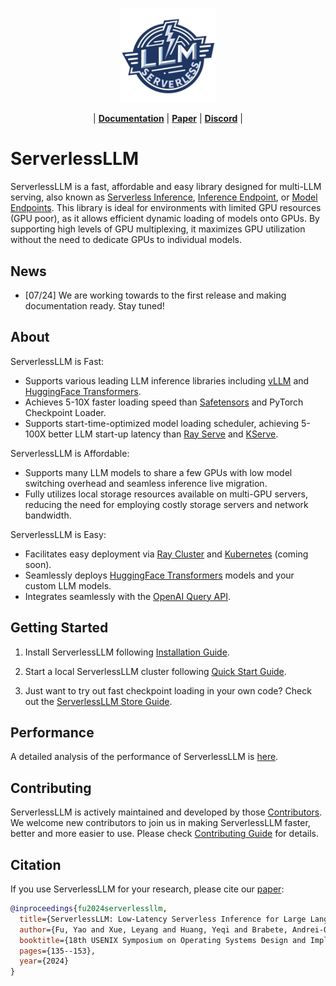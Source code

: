 <p align="center">
  <picture>
    <img src="./docs/images/serverlessllm.jpg" alt="ServerlessLLM" width="30%">
  </picture>
</p>

<p align="center">
| <a href="https://serverlessllm.github.io"><b>Documentation</b></a> | <a href="https://www.usenix.org/conference/osdi24/presentation/fu"><b>Paper</b></a> | <a href="https://discord.gg/AEF8Gduvm8"><b>Discord</b></a> |

</p>

# ServerlessLLM

ServerlessLLM is a fast, affordable and easy library designed for multi-LLM serving, also known as [Serverless Inference](https://docs.aws.amazon.com/sagemaker/latest/dg/serverless-endpoints.html), [Inference Endpoint](https://huggingface.co/inference-endpoints/dedicated), or [Model Endpoints](https://learn.microsoft.com/en-us/azure/machine-learning/concept-endpoints?view=azureml-api-2). This library is ideal for environments with limited GPU resources (GPU poor), as it allows efficient dynamic loading of models onto GPUs. By supporting high levels of GPU multiplexing, it maximizes GPU utilization without the need to dedicate GPUs to individual models.

## News

- [07/24] We are working towards to the first release and making  documentation ready. Stay tuned!

## About

ServerlessLLM is Fast:

- Supports various leading LLM inference libraries including [vLLM](https://github.com/vllm-project/vllm) and [HuggingFace Transformers](https://huggingface.co/docs/transformers/en/index).
- Achieves 5-10X faster loading speed than [Safetensors](https://github.com/huggingface/safetensors) and PyTorch Checkpoint Loader.
- Supports start-time-optimized model loading scheduler, achieving 5-100X better LLM start-up latency than [Ray Serve](https://docs.ray.io/en/latest/serve/index.html) and [KServe](https://github.com/kserve/kserve).

ServerlessLLM is Affordable:

- Supports many LLM models to share a few GPUs with low model switching overhead and seamless inference live migration.
- Fully utilizes local storage resources available on multi-GPU servers, reducing the need for employing costly storage servers and network bandwidth.

ServerlessLLM is Easy:

- Facilitates easy deployment via [Ray Cluster](https://docs.ray.io/en/latest/cluster/getting-started.html) and [Kubernetes](https://kubernetes.io/) (coming soon).
- Seamlessly deploys [HuggingFace Transformers](https://huggingface.co/docs/transformers/en/index) models and your custom LLM models.
- Integrates seamlessly with the [OpenAI Query API](https://platform.openai.com/docs/introduction).

## Getting Started

1. Install ServerlessLLM following [Installation Guide](https://serverlessllm.github.io/docs/stable/getting_started/installation/).

2. Start a local ServerlessLLM cluster following [Quick Start Guide](https://serverlessllm.github.io/docs/stable/getting_started/quickstart/).

3. Just want to try out fast checkpoint loading in your own code? Check out the [ServerlessLLM Store Guide](https://serverlessllm.github.io/docs/stable/store/quickstart).

## Performance

A detailed analysis of the performance of ServerlessLLM is [here](./benchmarks/README.md).

## Contributing

ServerlessLLM is actively maintained and developed by those [Contributors](./CONTRIBUTING.md). We welcome new contributors to join us in making ServerlessLLM faster, better and more easier to use. Please check [Contributing Guide](./CONTRIBUTING.md) for details.

## Citation

If you use ServerlessLLM for your research, please cite our [paper](https://arxiv.org/abs/2401.14351):

```bibtex
@inproceedings{fu2024serverlessllm,
  title={ServerlessLLM: Low-Latency Serverless Inference for Large Language Models},
  author={Fu, Yao and Xue, Leyang and Huang, Yeqi and Brabete, Andrei-Octavian and Ustiugov, Dmitrii and Patel, Yuvraj and Mai, Luo},
  booktitle={18th USENIX Symposium on Operating Systems Design and Implementation (OSDI 24)},
  pages={135--153},
  year={2024}
}
```
